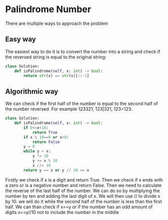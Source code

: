 # Palindrome Number
  There are multiple ways to approach the problem
## Easy way
  The easiest way to do it is to convert the number into a string and check if the reversed string is equal to the original string:
```python
class Solution:
    def isPalindrome(self, x: int) -> bool:
        return str(x) == str(x)[::-1]
```
## Algorithmic way
  We can check if the first half of the number is equal to the second half of the number reversed. For example 123321, 123|321, 123=123.
```python
class Solution:
    def isPalindrome(self, x: int) -> bool:
        if 0<=x<10:
            return True
        if x % 10==0 or x<0:
            return False
        y = 0
        while y < x:
            y *= 10
            y += x % 10
            x //= 10
        return y == x or y // 10 == x
```
  Firstly we check if x is a digit and return True. Then we check if x ends with a zero or is a negative number and return False. Then we need to calculate the reverse of the last half of the number. We can do so by multiplying the number by ten and adding the last digit of x. We will then use // to divide x by 10. we will do it while the second half of the number is less than the first half. We can than check if x==y or if the number has an odd amount of digits x==y//10 not to include the number in the middle
